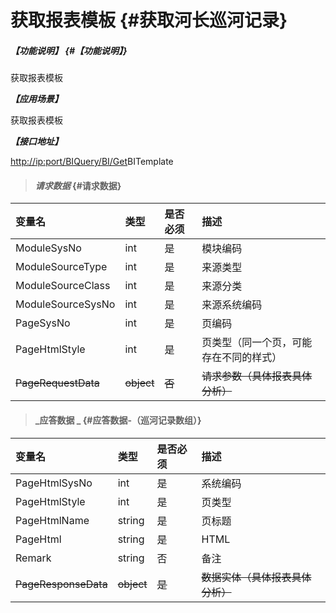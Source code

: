 # 获取报表模板 {#获取河长巡河记录}

##### _【功能说明】_ {#【功能说明】}

获取报表模板

_**【应用场景】**_

获取报表模板

_**【接口地址】**_

[http://ip:port/BIQuery/BI/Get](http://ip:port/HMQuery/PatrolRiver/GetPatrolRivers)BITemplate

> #### _请求数据_ {#请求数据}

| 变量名 | 类型 | 是否必须 | 描述 |
| :--- | :--- | :--- | :--- |
| ModuleSysNo | int | 是 | 模块编码 |
| ModuleSourceType | int | 是 | 来源类型 |
| ModuleSourceClass | int | 是 | 来源分类 |
| ModuleSourceSysNo | int | 是 | 来源系统编码 |
| PageSysNo | int | 是 | 页编码 |
| PageHtmlStyle | int | 是 | 页类型（同一个页，可能存在不同的样式） |
| ~~PageRequestData~~ | ~~object~~ | ~~否~~ | ~~请求参数（具体报表具体分析）~~ |

> #### _应答数据 _ {#应答数据-（巡河记录数组）}

| 变量名 | 类型 | 是否必须 | 描述 |
| :--- | :--- | :--- | :--- |
| PageHtmlSysNo | int | 是 | 系统编码 |
| PageHtmlStyle | int | 是 | 页类型 |
| PageHtmlName | string | 是 | 页标题 |
| PageHtml | string | 是 | HTML |
| Remark | string | 否 | 备注 |
| ~~PageResponseData~~ | ~~object~~ | ~~是~~ | ~~数据实体（具体报表具体分析）~~ |



